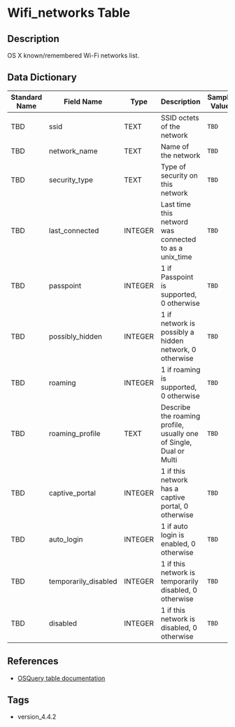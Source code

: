 # Wifi_networks Table

## Description
OS X known/remembered Wi-Fi networks list.

## Data Dictionary
|Standard Name|Field Name|Type|Description|Sample Value|
|---|---|---|---|---|
|TBD|ssid|TEXT|SSID octets of the network|`TBD`|
|TBD|network_name|TEXT|Name of the network|`TBD`|
|TBD|security_type|TEXT|Type of security on this network|`TBD`|
|TBD|last_connected|INTEGER|Last time this netword was connected to as a unix_time|`TBD`|
|TBD|passpoint|INTEGER|1 if Passpoint is supported, 0 otherwise|`TBD`|
|TBD|possibly_hidden|INTEGER|1 if network is possibly a hidden network, 0 otherwise|`TBD`|
|TBD|roaming|INTEGER|1 if roaming is supported, 0 otherwise|`TBD`|
|TBD|roaming_profile|TEXT|Describe the roaming profile, usually one of Single, Dual  or Multi|`TBD`|
|TBD|captive_portal|INTEGER|1 if this network has a captive portal, 0 otherwise|`TBD`|
|TBD|auto_login|INTEGER|1 if auto login is enabled, 0 otherwise|`TBD`|
|TBD|temporarily_disabled|INTEGER|1 if this network is temporarily disabled, 0 otherwise|`TBD`|
|TBD|disabled|INTEGER|1 if this network is disabled, 0 otherwise|`TBD`|

## References
* [OSQuery table documentation](https://osquery.io/schema/current#wifi_networks)

## Tags
* version_4.4.2